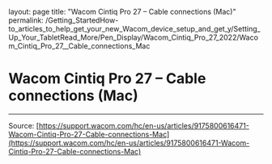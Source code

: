 layout: page
title: "Wacom Cintiq Pro 27 – Cable connections (Mac)"
permalink: /Getting_StartedHow-to_articles_to_help_get_your_new_Wacom_device_setup_and_get_y/Setting_Up_Your_TabletRead_More/Pen_Display/Wacom_Cintiq_Pro_27_2022/Wacom_Cintiq_Pro_27__Cable_connections_Mac

# Wacom Cintiq Pro 27 – Cable connections (Mac)



---
Source: [https://support.wacom.com/hc/en-us/articles/9175800616471-Wacom-Cintiq-Pro-27-Cable-connections-Mac](https://support.wacom.com/hc/en-us/articles/9175800616471-Wacom-Cintiq-Pro-27-Cable-connections-Mac)
